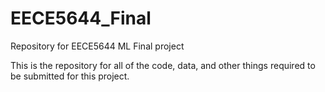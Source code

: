# EECE5644_Final
Repository for EECE5644 ML Final project

This is the repository for all of the code, data, and other things required to be submitted for this project.

